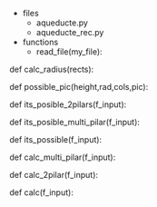 * files
	* aqueducte.py
	* aqueducte_rec.py
* functions
	* read_file(my_file):

def calc_radius(rects):

def possible_pic(height,rad,cols,pic):

def its_posible_2pilars(f_input):

def its_posible_multi_pilar(f_input):

def its_possible(f_input):

def calc_multi_pilar(f_input):

def calc_2pilar(f_input):

def calc(f_input):



